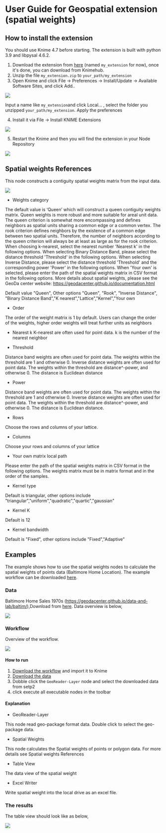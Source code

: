 # User Guide for Geospatial extension (spatial weights)



## How to install the extension

You should use Knime 4.7 before starting. The extension is built with python 3.9 and libpysal 4.6.2.   

1. Download the extension from [here](https://drive.google.com/file/d/1SUcQVFK7klSMgdCDvOy5y0PVSOo2JMUE/view?usp=sharing)  (named `my_extension` for now), once it's done, you can download from Knimehub.
2. Unzip the file `my_extension.zip` to `your_path/my_extension`
3. Open Knime and click File → Preferences → Install/Update → Available Software Sites, and click Add..

![](./imgs/addsite.PNG)

Input a name like `my_extension`and click Local... , select the folder you unzipped `your_path/my_extension`. Apply the preferences

4. Install it via File → Install KNIME Extensions

![](./imgs/install.PNG)

5. Restart the Knime and then you will find the extension in your Node Repository


![](./imgs/nodes.PNG)


## Spatial weights References

This node constructs a contiguity spatial weights matrix from the input data. 


![](./imgs/configure.PNG)



- Weights category

The default value is ‘Queen’ which will construct a queen contiguity weights matrix. Queen weights is more robust and more suitable for areal unit data. The queen criterion is somewhat more encompassing and defines neighbors as spatial units sharing a common edge or a common vertex. The rook criterion defines neighbors by the existence of a common edge between two spatial units. Therefore, the number of neighbors according to the queen criterion will always be at least as large as for the rook criterion. When choosing k-nearest, select the nearest number 'Nearest k' in the following options. When selecting Binary Distance Band, please select the distance threshold 'Threshold' in the following options. When selecting Inverse Distance, please select the distance threshold 'Threshold' and the corresponding power 'Power' in the following options. When 'Your own' is selected, please enter the path of the spatial weights matrix in CSV format in the following options. More details about spatial weights, please see the GeoDa center website: https://geodacenter.github.io/documentation.html 

Default value "Queen", Other options "Queen", "Rook", "Inverse Distance", "Binary Distance Band","K nearest","Lattice","Kernel","Your own

- Order

The order of the weight matrix is 1 by default. Users can change the order of the weights, higher order weights will treat further units as neighbors



- Nearest k
K-nearest are often used for point data. k is the number of the nearest neighbor



- Threshold

Distance band weights are often used for point data. The weights within the threshold are 1 and otherwise 0. Inverse distance weights are often used for point data. The weights within the threshold are distance^-power, and otherwise 0. The distance is Euclidean distance

- Power

Distance band weights are often used for point data. The weights within the threshold are 1 and otherwise 0. Inverse distance weights are often used for point data. The weights within the threshold are distance^-power, and otherwise 0. The distance is Euclidean distance.


- Rows

Choose the rows and columns of your lattice.


- Columns

Choose your rows and columns of your lattice

- Your own matrix local path

Please enter the path of the spatial weights matrix in CSV format in the following options. The weights matrix must be in matrix format and in the order of the samples.


- Kernel type

Default is triangular, other options include "triangular","uniform","quadratic","quartic","gaussian"

- Kernel K

 Default is 12
 
- Kernel bandwidth

Default is "Fixed", other options include "Fixed","Adaptive"



## Examples

The example shows how to use the spatial weights nodes to calculate the spatial weights of points data (Baltimore Home Location). The example workflow can be downloaded [here](https://github.com/spatial-data-lab/knime-geospatial-extension/blob/main/tests/nodes/spatial-weights.knwf).


### Data

Baltimore Home Sales 1970s (https://geodacenter.github.io/data-and-lab/baltim/),Download from [here](https://drive.google.com/file/d/1Fa7lK4HvxuF2QwCe9oo_vXv1n_uiHsvV/view?usp=sharing). Data overview is below,

![](./imgs/2022-09-07-17-01-51.png)


### Workflow

Overview of the workflow.


![](./imgs//2022-09-07-17-20-52.png)


#### How to run 

1. [Download the workflow](https://github.com/spatial-data-lab/knime-geospatial-extension/blob/main/tests/nodes/spatial-weights.knwf) and import it to Knime
2. [Download the data](https://drive.google.com/file/d/1Fa7lK4HvxuF2QwCe9oo_vXv1n_uiHsvV/view?usp=sharing)
3. Dobble click the `GeoReader-Layer` node and select the downloaded data from setp2
4. click execute all executable nodes in the toolbar

#### Explanation


- GeoReader-Layer

This node read geo-package format data. Double click to select the geo-package data.

- Spatial Weights

This node calculates the Spatial weights of points or polygon data. For more details see Spatial weights References


- Table View

The data view of the spatial weight 


- Excel Writer

Write spatial weight into the local drive as an excel file.


### The results

The table view should look like as below,

![](./imgs/table.PNG)
